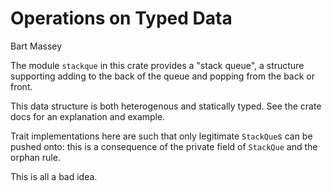 # Operations on Typed Data
Bart Massey

The module `stackque` in this crate provides a "stack
queue", a structure supporting adding to the back of the
queue and popping from the back or front.

This data structure is both heterogenous and statically
typed.  See the crate docs for an explanation and example.

Trait implementations here are such that only legitimate
`StackQue`s can be pushed onto: this is a consequence of
the private field of `StackQue` and the orphan rule.

This is all a bad idea.

